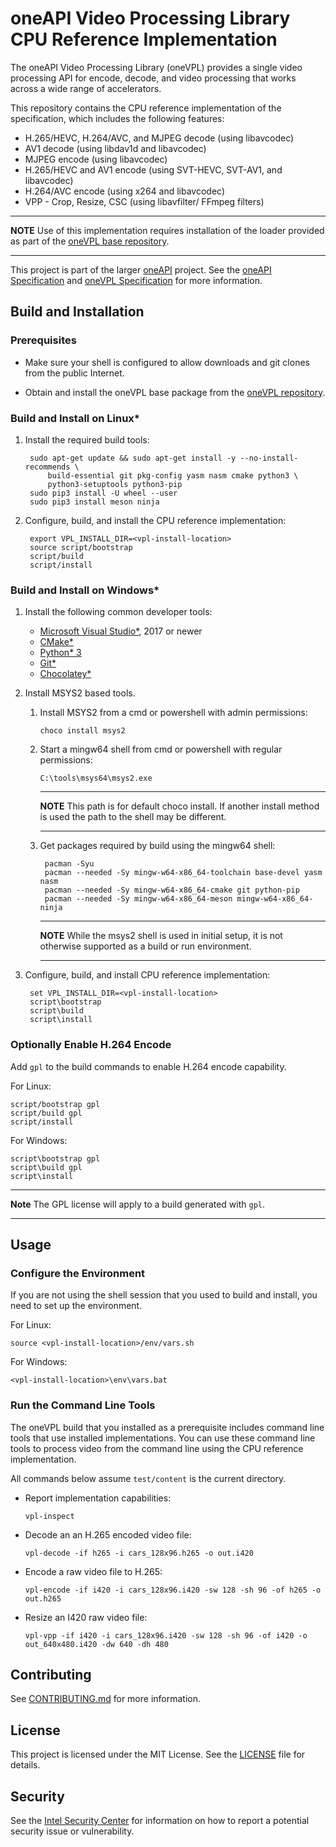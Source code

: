 # oneAPI Video Processing Library CPU Reference Implementation

The oneAPI Video Processing Library (oneVPL) provides a single video processing
API for encode, decode, and video processing that works across a wide range of
accelerators.

This repository contains the CPU reference implementation of the specification,
which includes the following features:

- H.265/HEVC, H.264/AVC, and MJPEG decode (using libavcodec)
- AV1 decode (using libdav1d and libavcodec)
- MJPEG encode (using libavcodec)
- H.265/HEVC and AV1 encode (using SVT-HEVC, SVT-AV1, and libavcodec)
- H.264/AVC encode (using x264 and libavcodec)
- VPP - Crop, Resize, CSC (using libavfilter/ FFmpeg filters)

---

**NOTE** Use of this implementation requires installation of the loader provided
as part of the [oneVPL base repository](https://github.com/oneapi-src/oneVPL).

---
This project is part of the larger [oneAPI](https://www.oneapi.com/) project.
See the [oneAPI Specification](https://spec.oneapi.com) and
[oneVPL Specification](https://spec.oneapi.com/versions/latest/elements/oneVPL/source/index.html)
for more information.

## Build and Installation

### Prerequisites

- Make sure your shell is configured to allow downloads and git clones from the
  public Internet.

- Obtain and install the oneVPL base package from the
[oneVPL repository](https://github.com/oneapi-src/oneVPL).

### Build and Install on Linux*

1. Install the required build tools:

        sudo apt-get update && sudo apt-get install -y --no-install-recommends \
            build-essential git pkg-config yasm nasm cmake python3 \
            python3-setuptools python3-pip
        sudo pip3 install -U wheel --user
        sudo pip3 install meson ninja

2. Configure, build, and install the CPU reference implementation:

        export VPL_INSTALL_DIR=<vpl-install-location>
        source script/bootstrap
        script/build
        script/install

### Build and Install on Windows*

1. Install the following common developer tools:

    - [Microsoft Visual Studio*](https://visualstudio.microsoft.com/), 2017 or newer
    - [CMake*](https://cmake.org/)
    - [Python* 3](https://www.python.org/)
    - [Git*](https://git-scm.com/)
    - [Chocolatey*](http://chocolatey.org)

2. Install MSYS2 based tools.

    1. Install MSYS2 from a cmd or powershell with admin permissions:

        ```
        choco install msys2
        ```

    2. Start a mingw64 shell from cmd or powershell with regular permissions:

        ```
        C:\tools\msys64\msys2.exe
        ```

        ---

        **NOTE** This path is for default choco install. If another install method is
        used the path to the shell may be different.

        ---

    3. Get packages required by build using the mingw64 shell:

            pacman -Syu
            pacman --needed -Sy mingw-w64-x86_64-toolchain base-devel yasm nasm
            pacman --needed -Sy mingw-w64-x86_64-cmake git python-pip
            pacman --needed -Sy mingw-w64-x86_64-meson mingw-w64-x86_64-ninja

        ---

        **NOTE** While the msys2 shell is used in initial setup, it is not otherwise
        supported as a build or run environment.

        ---

3. Configure, build, and install CPU reference implementation:

        set VPL_INSTALL_DIR=<vpl-install-location>
        script\bootstrap
        script\build
        script\install


### Optionally Enable H.264 Encode

Add `gpl` to the build commands to enable H.264 encode capability.

For Linux:

```
script/bootstrap gpl
script/build gpl
script/install
```

For Windows:

```
script\bootstrap gpl
script\build gpl
script\install
```

---

**Note** The GPL license will apply to a build generated with `gpl`.

---

## Usage

### Configure the Environment

If you are not using the shell session that you used to build and install, you
need to set up the environment.

For Linux:
```
source <vpl-install-location>/env/vars.sh
```

For Windows:
```
<vpl-install-location>\env\vars.bat
```

### Run the Command Line Tools

The oneVPL build that you installed as a prerequisite includes command line
tools that use installed implementations. You can use these command line tools
to process video from the command line using the CPU reference implementation.

All commands below assume `test/content` is the current directory.


- Report implementation capabilities:

    ```
    vpl-inspect
    ```

- Decode an an H.265 encoded video file:

    ```
    vpl-decode -if h265 -i cars_128x96.h265 -o out.i420
    ```

- Encode a raw video file to H.265:

    ```
    vpl-encode -if i420 -i cars_128x96.i420 -sw 128 -sh 96 -of h265 -o out.h265
    ```

- Resize an I420 raw video file:

    ```
    vpl-vpp -if i420 -i cars_128x96.i420 -sw 128 -sh 96 -of i420 -o out_640x480.i420 -dw 640 -dh 480
    ```


## Contributing

See [CONTRIBUTING.md](CONTRIBUTING.md) for more information.

## License

This project is licensed under the MIT License. See the [LICENSE](LICENSE) file
for details.

## Security

See the [Intel Security Center](https://www.intel.com/content/www/us/en/security-center/default.html) for information on how to report a potential
security issue or vulnerability.

